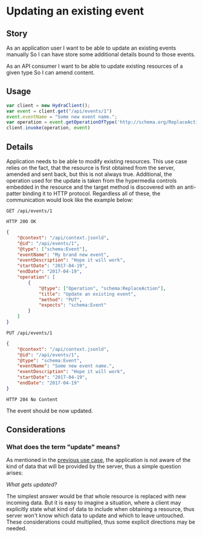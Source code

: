# Updating an existing event

## Story

As an application user
I want to be able to update an existing events manually
So I can have store some additional details bound to those events.

As an API consumer
I want to be able to update existing resources of a given type
So I can amend content.


## Usage

```javascript
var client = new HydraClient();
var event = client.get("/api/events/1")
event.eventName = "Some new event name.";
var operation = event.getOperationOfType('http://schema.org/ReplaceAction')
client.invoke(operation, event)
```

## Details

Application needs to be able to modify existing resources. This use case relies on the fact, that
the resource is first obtained from the server, amended and sent back, but this is not always true.
Additional, the operation used for the update is taken from the hypermedia controls embedded in the
resource and the target method is discovered with an anti-patter binding it to HTTP protocol.
Regardless all of these, the communication would look like the example below:

```http
GET /api/events/1
```

```http
HTTP 200 OK
```

```json
{
    "@context": "/api/context.jsonld",
    "@id": "/api/events/1",
    "@type": ["schema:Event"],
    "eventName": "My brand new event",
    "eventDescription": "Hope it will work",
    "startDate": "2017-04-19",
    "endDate": "2017-04-19",
    "operation": [
        {
            "@type": ["Operation", "schema:ReplaceAction"],
            "title": "Update an existing event",
            "method": "PUT",
            "expects": "schema:Event"
        }
    ]
}
```

```http
PUT /api/events/1
```

```json
{
    "@context": "/api/context.jsonld",
    "@id": "/api/events/1",
    "@type": "schema:Event",
    "eventName": "Some new event name.",
    "eventDescription": "Hope it will work",
    "startDate": "2017-04-19",
    "endDate": "2017-04-19"
}
```

```http
HTTP 204 No Content
```
The event should be now updated.


## Considerations

### What does the term "update" means?

As mentioned in the [previous use case](/4.obtaining-single-event.md), the application is not aware
of the kind of data that will be provided by the server, thus a simple question arises:

*What gets updated?*

The simplest answer would be that whole resource is replaced with new incoming data.
But it is easy to imagine a situation, where a client may explicitly state what kind of data to
include when obtaining a resource, thus server won't know which data to update and which to leave
untouched. These considerations could multiplied, thus some explicit directions may be needed.
